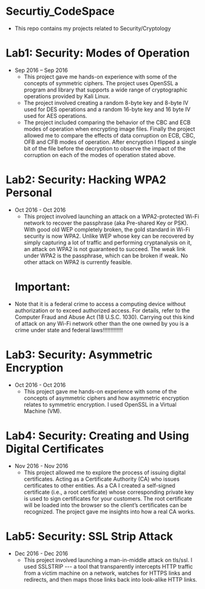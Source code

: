 # Securtiy_CodeSpace
- This repo contains my projects related to Security/Cryptology

# Lab1: Security: Modes of Operation
- Sep 2016 – Sep 2016
  - This project gave me hands-on experience with some of the concepts of symmetric ciphers. The project uses OpenSSL a program and library that supports a wide range of cryptographic operations provided by Kali Linux.
  - The project involved creating a random 8-byte key and 8-byte IV used for DES operations and a random 16-byte key 
and 16 byte IV used for AES operations.
  - The project included comparing the behavior of the CBC and ECB modes of operation when encrypting image files.
Finally the project allowed me to compare the effects of data corruption on ECB, CBC, OFB and CFB modes of operation. 
After encryption I flipped a single bit of the file before the decryption to observe the impact of the corruption on each 
of the modes of operation stated above.

# Lab2: Security: Hacking WPA2 Personal
- Oct 2016 - Oct 2016
  - This project involved launching an attack on a WPA2-protected Wi-Fi network to recover the passphrase (aka Pre-shared Key or PSK). 
With good old WEP completely broken, the gold standard in Wi-Fi security is now WPA2. Unlike WEP whose key can be recovered by 
simply capturing a lot of traffic and performing cryptanalysis on it, an attack on WPA2 is not guaranteed to succeed. 
The weak link under WPA2 is the passphrase, which can be broken if weak. No other attack on WPA2 is currently feasible.
   # Important:
- Note that it is a federal crime to access a computing device without authorization or to exceed authorized access. 
For details, refer to the Computer Fraud and Abuse Act (18 U.S.C. 1030). Carrying out this kind of attack on any 
Wi-Fi network other than the one owned by you is a crime under state and federal laws!!!!!!!!!!!!!

# Lab3: Security: Asymmetric Encryption
- Oct 2016 - Oct 2016
  - This project gave me hands-on experience with some of the concepts of asymmetric ciphers and how asymmetric
encryption relates to symmetric encryption. I used OpenSSL in a Virtual Machine (VM).

# Lab4: Security: Creating and Using Digital Certificates
- Nov 2016 - Nov 2016
  - This project allowed me to explore the process of issuing digital certificates. Acting as a Certificate Authority (CA) 
who issues certificates to other entities. As a CA I created a self-signed certificate (i.e., a root certificate)
whose corresponding private key is used to sign certificates for your customers. The root certificate will be loaded 
into the browser so the client’s certificates can be recognized. The project gave me insights into how a real CA works.

# Lab5: Security: SSL Strip Attack
- Dec 2016 - Dec 2016
  - This project involved launching a man-in-middle attack on tls/ssl. I used SSLSTRIP --- a tool that transparently intercepts 
HTTP traffic from a victim machine on a network, watches for HTTPS links and redirects, and then maps those links back into 
look-alike HTTP links.
